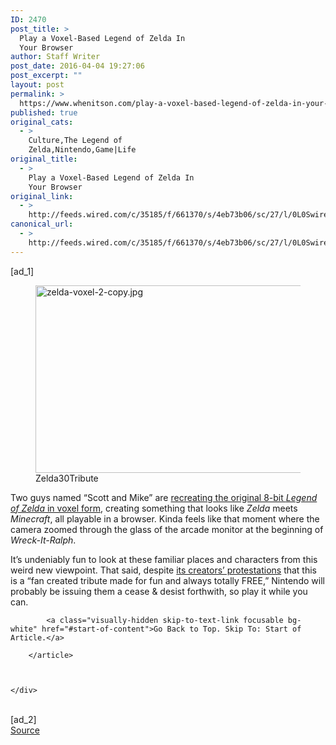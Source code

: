 ```yaml
---
ID: 2470
post_title: >
  Play a Voxel-Based Legend of Zelda In
  Your Browser
author: Staff Writer
post_date: 2016-04-04 19:27:06
post_excerpt: ""
layout: post
permalink: >
  https://www.whenitson.com/play-a-voxel-based-legend-of-zelda-in-your-browser/
published: true
original_cats:
  - >
    Culture,The Legend of
    Zelda,Nintendo,Game|Life
original_title:
  - >
    Play a Voxel-Based Legend of Zelda In
    Your Browser
original_link:
  - >
    http://feeds.wired.com/c/35185/f/661370/s/4eb73b06/sc/27/l/0L0Swired0N0C20A160C0A40Clegend0Ezelda0Evoxel0C/story01.htm
canonical_url:
  - >
    http://feeds.wired.com/c/35185/f/661370/s/4eb73b06/sc/27/l/0L0Swired0N0C20A160C0A40Clegend0Ezelda0Evoxel0C/story01.htm
---
```

 [ad_1]
<br><div id="start-of-content"><article class="content link-underline relative body-copy border-b pad-b-50" data-js="content" itemprop="articleBody" readability="32.496392496393"><figure attachment_1997470="" class="wp-caption landscape alignnone  relative" data-js="fader"><a href="http://www.wired.com/wp-content/uploads/2016/04/zelda-voxel-2-copy-e1459795794592.jpg"><img src="http://www.whenitson.com/wp-content/uploads/2016/04/Play-a-Voxel-Based-Legend-of-Zelda-In-Your-Browser.jpg" alt="zelda-voxel-2-copy.jpg" width="582" height="300" class="size-default-top-art wp-image-1997470"/></a><figcaption class="wp-caption-text link-underline"><span class="credit link-underline-sm"><span aria-hidden="true" class="ui ui ui-illo inline-block ui-credit relative opacity-6 marg-r-sm marg-l-sm no-caption"/>Zelda30Tribute</span></figcaption></figure><p>Two guys named “Scott and Mike” are <a href="http://zelda30tribute.com/" target="_blank">recreating the original 8-bit <em>Legend of Zelda</em> in voxel form</a>, creating something that looks like <em>Zelda</em> meets <em>Minecraft</em>, all playable in a browser. Kinda feels like that moment where the camera zoomed through the glass of the arcade monitor at the beginning of <em>Wreck-It-Ralph</em>.</p>
<p>It’s undeniably fun to look at these familiar places and characters from this weird new viewpoint. That said, despite <a href="https://www.facebook.com/zelda30tribute" target="_blank">its creators’ protestations</a> that this is a “fan created tribute made for fun and always totally FREE,” Nintendo will probably be issuing them a cease &amp; desist forthwith, so play it while you can.</p>

			<a class="visually-hidden skip-to-text-link focusable bg-white" href="#start-of-content">Go Back to Top. Skip To: Start of Article.</a>

		</article>



	</div>
<br>[ad_2]
<br><a href="http://feeds.wired.com/c/35185/f/661370/s/4eb73b06/sc/27/l/0L0Swired0N0C20A160C0A40Clegend0Ezelda0Evoxel0C/story01.htm">Source </a>